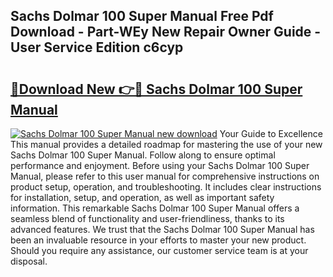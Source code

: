 ## Sachs Dolmar 100 Super Manual Free Pdf Download - Part-WEy New Repair Owner Guide - User Service Edition c6cyp

# <h2><a href="http://bc5943.oget.top/?id=Sachs+Dolmar+100+Super+Manual">🔗Download New 👉🔴 Sachs Dolmar 100 Super Manual</a></h2>

[![Sachs Dolmar 100 Super Manual new download](https://i.imgur.com/5g1atiW.png)](http://bc5943.oget.top/?id=Sachs+Dolmar+100+Super+Manual)
Your Guide to Excellence This manual provides a detailed roadmap for mastering the use of your new Sachs Dolmar 100 Super Manual. Follow along to ensure optimal performance and enjoyment. Before using your Sachs Dolmar 100 Super Manual, please refer to this user manual for comprehensive instructions on product setup, operation, and troubleshooting. It includes clear instructions for installation, setup, and operation, as well as important safety information. This remarkable Sachs Dolmar 100 Super Manual offers a seamless blend of functionality and user-friendliness, thanks to its advanced features. We trust that the Sachs Dolmar 100 Super Manual has been an invaluable resource in your efforts to master your new product. Should you require any assistance, our customer service team is at your disposal.
